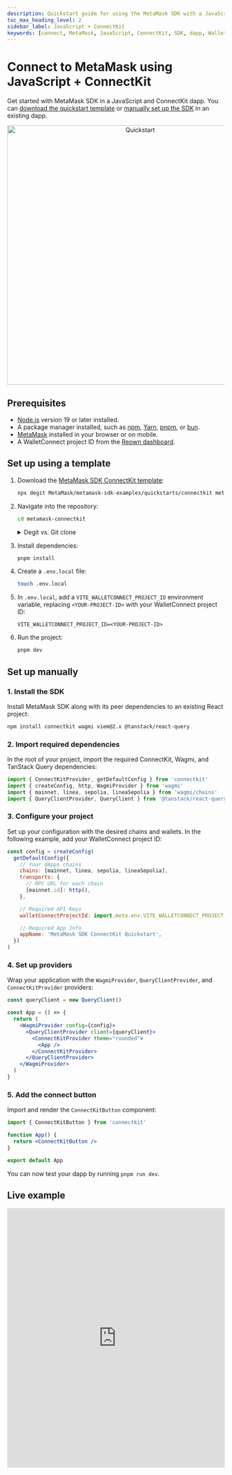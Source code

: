 ```yaml
---
description: Quickstart guide for using the MetaMask SDK with a JavaScript and ConnectKit dapp.
toc_max_heading_level: 2
sidebar_label: JavaScript + ConnectKit
keywords: [connect, MetaMask, JavaScript, ConnectKit, SDK, dapp, Wallet SDK]
---
```


# Connect to MetaMask using JavaScript + ConnectKit

Get started with MetaMask SDK in a JavaScript and ConnectKit dapp.
You can [download the quickstart template](#set-up-using-a-template) or [manually set up the SDK](#set-up-manually) in an existing dapp.

<p align="center">
  <a href="https://metamask-connectkit-demo.vercel.app/" target="_blank">
    <img src={require("../_assets/quickstart.jpg").default} alt="Quickstart" width="600px" />
  </a>
</p>

## Prerequisites

- [Node.js](https://nodejs.org/) version 19 or later installed.
- A package manager installed, such as [npm](https://docs.npmjs.com/downloading-and-installing-node-js-and-npm), [Yarn](https://yarnpkg.com/), [pnpm](https://pnpm.io/installation), or [bun](https://bun.sh/).
- [MetaMask](https://metamask.io/) installed in your browser or on mobile.
- A WalletConnect project ID from the [Reown dashboard](https://dashboard.reown.com/sign-in).

## Set up using a template

1. Download the [MetaMask SDK ConnectKit template](https://github.com/MetaMask/metamask-sdk-examples/tree/main/quickstarts/connectkit):

   ```bash
   npx degit MetaMask/metamask-sdk-examples/quickstarts/connectkit metamask-connectkit
   ```

2. Navigate into the repository:

   ```bash
   cd metamask-connectkit
   ```

    <details>
    <summary>Degit vs. Git clone</summary>
    <div>

   `degit` is a tool that enables cloning only the directory structure from a GitHub repository, without retrieving the entire repository.

   Alternatively, you can use `git clone`, which will download the entire repository.
   To do so, clone the MetaMask SDK examples repository and navigate into the `quickstarts/connectkit` directory:

   ```bash
   git clone https://github.com/MetaMask/metamask-sdk-examples
   cd metamask-sdk-examples/quickstarts/connectkit
   ```

    </div>
    </details>

3. Install dependencies:

   ```bash
   pnpm install
   ```

4. Create a `.env.local` file:

   ```bash
   touch .env.local
   ```

5. In `.env.local`, add a `VITE_WALLETCONNECT_PROJECT_ID` environment variable, replacing `<YOUR-PROJECT-ID>` with your WalletConnect project ID:

   ```text title=".env.local"
   VITE_WALLETCONNECT_PROJECT_ID=<YOUR-PROJECT-ID>
   ```

6. Run the project:

   ```bash
   pnpm dev
   ```

## Set up manually

### 1. Install the SDK

Install MetaMask SDK along with its peer dependencies to an existing React project:

```bash npm2yarn
npm install connectkit wagmi viem@2.x @tanstack/react-query
```

### 2. Import required dependencies

In the root of your project, import the required ConnectKit, Wagmi, and TanStack Query dependencies:

```jsx
import { ConnectKitProvider, getDefaultConfig } from 'connectkit'
import { createConfig, http, WagmiProvider } from 'wagmi'
import { mainnet, linea, sepolia, lineaSepolia } from 'wagmi/chains'
import { QueryClientProvider, QueryClient } from '@tanstack/react-query'
```

### 3. Configure your project

Set up your configuration with the desired chains and wallets.
In the following example, add your WalletConnect project ID:

```jsx
const config = createConfig(
  getDefaultConfig({
    // Your dApps chains
    chains: [mainnet, linea, sepolia, lineaSepolia],
    transports: {
      // RPC URL for each chain
      [mainnet.id]: http(),
    },

    // Required API Keys
    walletConnectProjectId: import.meta.env.VITE_WALLETCONNECT_PROJECT_ID,

    // Required App Info
    appName: 'MetaMask SDK ConnectKit Quickstart',
  })
)
```

### 4. Set up providers

Wrap your application with the `WagmiProvider`, `QueryClientProvider`, and `ConnectKitProvider` providers:

```jsx
const queryClient = new QueryClient()

const App = () => {
  return (
    <WagmiProvider config={config}>
      <QueryClientProvider client={queryClient}>
        <ConnectKitProvider theme="rounded">
          <App />
        </ConnectKitProvider>
      </QueryClientProvider>
    </WagmiProvider>
  )
}
```

### 5. Add the connect button

Import and render the `ConnectKitButton` component:

```jsx
import { ConnectKitButton } from 'connectkit'

function App() {
  return <ConnectKitButton />
}

export default App
```

You can now test your dapp by running `pnpm run dev`.

## Live example

<iframe className="mt-6" width="100%" height="600px" frameBorder="0" src="https://stackblitz.com/github/MetaMask/metamask-sdk-examples/tree/main/quickstarts/connectkit?ctl=1&embed=1&file=src%2Fmain.tsx&hideNavigation=1"></iframe>
